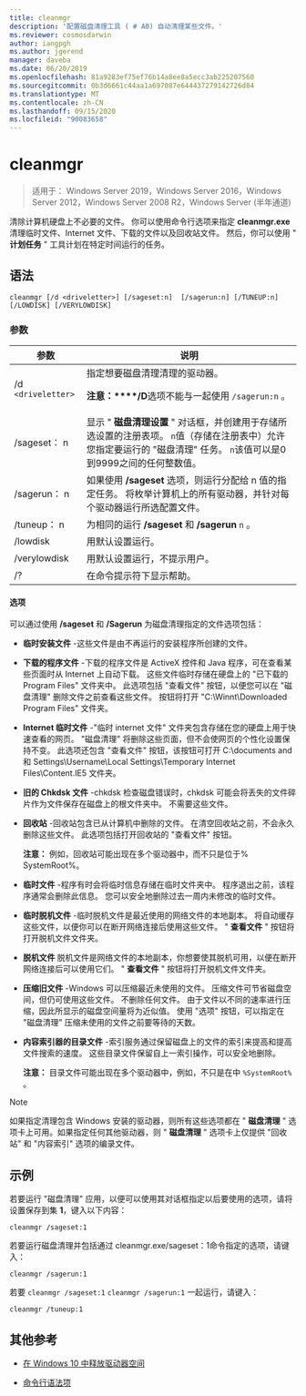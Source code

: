 ```yaml
---
title: cleanmgr
description: '配置磁盘清理工具 ( # A0) 自动清理某些文件。'
ms.reviewer: cosmosdarwin
author: iangpgh
ms.author: jgerend
manager: daveba
ms.date: 06/20/2019
ms.openlocfilehash: 81a9283ef75ef76b14a8ee8a5ecc3ab225207560
ms.sourcegitcommit: 0b3d6661c44aa1a697087e644437279142726d84
ms.translationtype: MT
ms.contentlocale: zh-CN
ms.lasthandoff: 09/15/2020
ms.locfileid: "90083658"
---
```

# <a name="cleanmgr"></a>cleanmgr

> 适用于： Windows Server 2019，Windows Server 2016，Windows Server 2012，Windows Server 2008 R2，Windows Server (半年通道) 

清除计算机硬盘上不必要的文件。 你可以使用命令行选项来指定 **cleanmgr.exe** 清理临时文件、Internet 文件、下载的文件以及回收站文件。 然后，你可以使用 " **计划任务** " 工具计划在特定时间运行的任务。

## <a name="syntax"></a>语法

```
cleanmgr [/d <driveletter>] [/sageset:n]  [/sagerun:n] [/TUNEUP:n] [/LOWDISK] [/VERYLOWDISK]
```

### <a name="parameters"></a>参数

| 参数 | 说明 |
| --------- | ----------- |
| /d `<driveletter>` | 指定想要磁盘清理清理的驱动器。<p>**注意：****/D**选项不能与一起使用 `/sagerun:n` 。 |
| /sageset： n | 显示 " **磁盘清理设置** " 对话框，并创建用于存储所选设置的注册表项。 `n`值（存储在注册表中）允许您指定要运行的 "磁盘清理" 任务。 `n`该值可以是0到9999之间的任何整数值。 |
| /sagerun： n | 如果使用 **/sageset** 选项，则运行分配给 n 值的指定任务。 将枚举计算机上的所有驱动器，并针对每个驱动器运行所选配置文件。 |
| /tuneup： n | 为相同的运行 **/sageset** 和 **/sagerun** `n` 。 |
| /lowdisk | 用默认设置运行。 |
| /verylowdisk | 用默认设置运行，不提示用户。 |
| /? | 在命令提示符下显示帮助。 |

#### <a name="options"></a>选项

可以通过使用 **/sageset** 和 **/Sagerun** 为磁盘清理指定的文件选项包括：

- **临时安装文件** -这些文件是由不再运行的安装程序所创建的文件。

- **下载的程序文件** -下载的程序文件是 ActiveX 控件和 Java 程序，可在查看某些页面时从 Internet 上自动下载。 这些文件临时存储在硬盘上的 "已下载的 Program Files" 文件夹中。 此选项包括 "查看文件" 按钮，以便您可以在 "磁盘清理" 删除文件之前查看这些文件。 按钮将打开 "C:\Winnt\Downloaded Program Files" 文件夹。

- **Internet 临时文件** -"临时 internet 文件" 文件夹包含存储在您的硬盘上用于快速查看的网页。 "磁盘清理" 将删除这些页面，但不会使网页的个性化设置保持不变。 此选项还包含 "查看文件" 按钮，该按钮可打开 C:\documents and 和 Settings\Username\Local Settings\Temporary Internet Files\Content.IE5 文件夹。

- **旧的 Chkdsk 文件** -chkdsk 检查磁盘错误时，chkdsk 可能会将丢失的文件碎片作为文件保存在磁盘上的根文件夹中。 不需要这些文件。

- **回收站** -回收站包含已从计算机中删除的文件。 在清空回收站之前，不会永久删除这些文件。 此选项包括打开回收站的 "查看文件" 按钮。<p>**注意：** 例如，回收站可能出现在多个驱动器中，而不只是位于% SystemRoot%。

- **临时文件** -程序有时会将临时信息存储在临时文件夹中。 程序退出之前，该程序通常会删除此信息。 您可以安全地删除过去一周内未修改的临时文件。

- **临时脱机文件** -临时脱机文件是最近使用的网络文件的本地副本。 将自动缓存这些文件，以便你可以在断开网络连接后使用这些文件。 " **查看文件** " 按钮将打开脱机文件文件夹。

- **脱机文件** 脱机文件是网络文件的本地副本，你想要使其脱机可用，以便在断开网络连接后可以使用它们。 " **查看文件** " 按钮将打开脱机文件文件夹。

- **压缩旧文件** -Windows 可以压缩最近未使用的文件。 压缩文件可节省磁盘空间，但仍可使用这些文件。 不删除任何文件。 由于文件以不同的速率进行压缩，因此所显示的磁盘空间量将为近似值。 使用 "选项" 按钮，可以指定在 "磁盘清理" 压缩未使用的文件之前要等待的天数。

- **内容索引器的目录文件** -索引服务通过保留磁盘上的文件的索引来提高和提高文件搜索的速度。 这些目录文件保留自上一索引操作，可以安全地删除。<p>**注意：** 目录文件可能出现在多个驱动器中，例如，不只是在中 `%SystemRoot%` 。

>[!NOTE]
> 如果指定清理包含 Windows 安装的驱动器，则所有这些选项都在 " **磁盘清理** " 选项卡上可用。如果指定任何其他驱动器，则 " **磁盘清理** " 选项卡上仅提供 "回收站" 和 "内容索引" 选项的编录文件。

## <a name="examples"></a>示例

若要运行 "磁盘清理" 应用，以便可以使用其对话框指定以后要使用的选项，请将设置保存到集 **1**，键入以下内容：

```
cleanmgr /sageset:1
```

若要运行磁盘清理并包括通过 cleanmgr.exe/sageset：1命令指定的选项，请键入：

```
cleanmgr /sagerun:1
```

若要 `cleanmgr /sageset:1` `cleanmgr /sagerun:1` 一起运行，请键入：

```
cleanmgr /tuneup:1
```

## <a name="additional-references"></a>其他参考

- [在 Windows 10 中释放驱动器空间](https://support.microsoft.com/help/12425/windows-10-free-up-drive-space)

- [命令行语法项](command-line-syntax-key.md)

